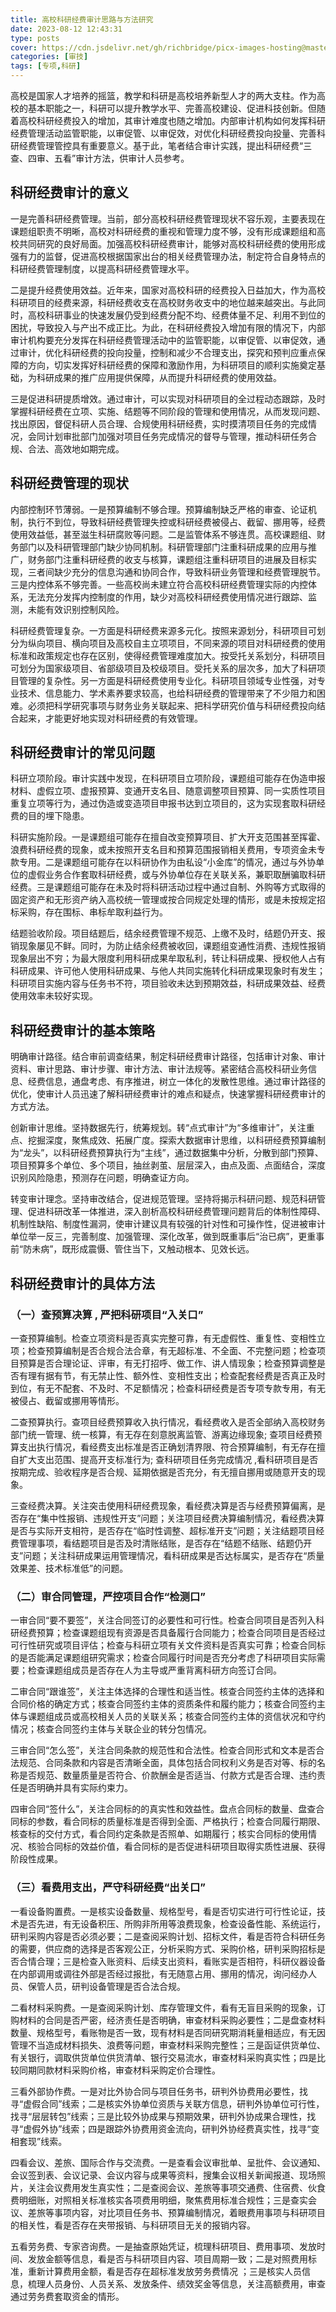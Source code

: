 ```yaml
---
title: 高校科研经费审计思路与方法研究
date: 2023-08-12 12:43:31
type: posts
cover: https://cdn.jsdelivr.net/gh/richbridge/picx-images-hosting@master/thumbnail/审技.jpg
categories: [审技]
tags: [专项,科研]
---
```

高校是国家人才培养的摇篮，教学和科研是高校培养新型人才的两大支柱。作为高校的基本职能之一，科研可以提升教学水平、完善高校建设、促进科技创新。但随着高校科研经费投入的增加，其审计难度也随之增加。内部审计机构如何发挥科研经费管理活动监管职能，以审促管、以审促效，对优化科研经费投向投量、完善科研经费管理管控具有重要意义。基于此，笔者结合审计实践，提出科研经费“三查、四审、五看”审计方法，供审计人员参考。

## 科研经费审计的意义


一是完善科研经费管理。当前，部分高校科研经费管理现状不容乐观，主要表现在课题组职责不明晰，高校对科研经费的重视和管理力度不够，没有形成课题组和高校共同研究的良好局面。加强高校科研经费审计，能够对高校科研经费的使用形成强有力的监督，促进高校根据国家出台的相关经费管理办法，制定符合自身特点的科研经费管理制度，以提高科研经费管理水平。

二是提升经费使用效益。近年来，国家对高校科研的经费投入日益加大，作为高校科研项目的经费来源，科研经费收支在高校财务收支中的地位越来越突出。与此同时，高校科研事业的快速发展仍受到经费分配不均、经费体量不足、利用不到位的困扰，导致投入与产出不成正比。为此，在科研经费投入增加有限的情况下，内部审计机构要充分发挥在科研经费管理活动中的监管职能，以审促管、以审促效，通过审计，优化科研经费的投向投量，控制和减少不合理支出，探究和预判应重点保障的方向，切实发挥好科研经费的保障和激励作用，为科研项目的顺利实施奠定基础，为科研成果的推广应用提供保障，从而提升科研经费的使用效益。

三是促进科研提质增效。通过审计，可以实现对科研项目的全过程动态跟踪，及时掌握科研经费在立项、实施、结题等不同阶段的管理和使用情况，从而发现问题、找出原因，督促科研人员合理、合规使用科研经费，实时摸清项目任务的完成情况，会同计划审批部门加强对项目任务完成情况的督导与管理，推动科研任务合规、合法、高效地如期完成。


## 科研经费管理的现状


内部控制环节薄弱。一是预算编制不够合理。预算编制缺乏严格的审查、论证机制，执行不到位，导致科研经费管理失控或科研经费被侵占、截留、挪用等，经费使用效益低，甚至滋生科研腐败等问题。二是监管体系不够连贯。高校课题组、财务部门以及科研管理部门缺少协同机制。科研管理部门注重科研成果的应用与推广，财务部门注重科研经费的收支与核算，课题组注重科研项目的进展及目标实现，三者间缺少充分的信息沟通和协同合作，导致科研业务管理和经费管理脱节。三是内控体系不够完善。一些高校尚未建立符合高校科研经费管理实际的内控体系，无法充分发挥内控制度的作用，缺少对高校科研经费使用情况进行跟踪、监测，未能有效识别控制风险。

科研经费管理复杂。一方面是科研经费来源多元化。按照来源划分，科研项目可划分为纵向项目、横向项目及高校自主立项项目，不同来源的项目对科研经费的使用标准和政策规定也存在区别，使得经费管理难度加大。按受托关系划分，科研项目可划分为国家级项目、省部级项目及校级项目。受托关系的层次多，加大了科研项目管理的复杂性。另一方面是科研经费使用专业化。科研项目领域专业性强，对专业技术、信息能力、学术素养要求较高，也给科研经费的管理带来了不少阻力和困难。必须把科学研究事项与财务业务关联起来、把科学研究价值与科研经费投向结合起来，才能更好地实现对科研经费的有效管理。


## 科研经费审计的常见问题


科研立项阶段。审计实践中发现，在科研项目立项阶段，课题组可能存在伪造申报材料、虚假立项、虚报预算、变通开支名目、随意调整项目预算、同一实质性项目重复立项等行为，通过伪造或变造项目申报书达到立项目的，这为实现套取科研经费的目的埋下隐患。

科研实施阶段。一是课题组可能存在擅自改变预算项目、扩大开支范围甚至挥霍、浪费科研经费的现象，或未按照开支名目和预算范围报销相关费用，专项资金未专款专用。二是课题组可能存在以科研协作为由私设“小金库”的情况，通过与外协单位的虚假业务合作套取科研经费，或与外协单位存在关联关系，兼职取酬骗取科研经费。三是课题组可能存在未及时将科研活动过程中通过自制、外购等方式取得的固定资产和无形资产纳入高校统一管理或按合同规定处理的情形，或是未按规定招标采购，存在围标、串标牟取利益行为。

结题验收阶段。项目结题后，结余经费管理不规范、上缴不及时，结题仍开支、报销现象屡见不鲜。同时，为防止结余经费被收回，课题组变通性消费、违规性报销现象层出不穷；为最大限度利用科研成果牟取私利，转让科研成果、授权他人占有科研成果、许可他人使用科研成果、与他人共同实施转化科研成果现象时有发生；科研项目实施内容与任务书不符，项目验收未达到预期效益，科研成果效益、经费使用效率未较好实现。


## 科研经费审计的基本策略


明确审计路径。结合审前调查结果，制定科研经费审计路径，包括审计对象、审计资料、审计思路、审计步骤、审计方法、审计法规等。紧密结合高校科研业务信息、经费信息，通盘考虑、有序推进，树立一体化的发散性思维。通过审计路径的优化，使审计人员迅速了解科研经费审计的难点和疑点，快速掌握科研经费审计的方式方法。

创新审计思维。坚持数据先行，统筹规划。转“点式审计”为“多维审计”，关注重点、挖掘深度，聚焦成效、拓展广度。探索大数据审计思维，以科研经费预算编制为“龙头”，以科研经费预算执行为“主线”，通过数据集中分析，分散到部门预算、项目预算多个单位、多个项目，抽丝剥茧、层层深入，由点及面、点面结合，深度识别风险隐患，预测存在问题，明确查证方向。

转变审计理念。坚持审改结合，促进规范管理。坚持将揭示科研问题、规范科研管理、促进科研改革一体推进，深入剖析高校科研经费管理问题背后的体制性障碍、机制性缺陷、制度性漏洞，使审计建议具有较强的针对性和可操作性，促进被审计单位举一反三，完善制度、加强管理、深化改革，做到既重事后“治已病”，更重事前“防未病”，既形成震慑、管住当下，又触动根本、见效长远。


## 科研经费审计的具体方法


### （一）查预算决算 , 严把科研项目“入关口”

一查预算编制。检查立项资料是否真实完整可靠，有无虚假性、重复性、变相性立项；检查预算编制是否合规合法合章，有无超标准、不全面、不完整问题；检查项目预算是否合理论证、评审，有无打招呼、做工作、讲人情现象；检查预算调整是否有理有据有节，有无禁止性、额外性、变相性支出；检查配套经费是否真正及时到位，有无不配套、不及时、不足额情况；检查科研经费是否专项专款专用，有无被侵占、截留或挪用等情形。

二查预算执行。查项目经费预算收入执行情况，看经费收入是否全部纳入高校财务部门统一管理、统一核算，有无存在刻意脱离监管、游离边缘现象; 查项目经费预算支出执行情况，看经费支出标准是否正确划清界限、符合预算编制，有无存在擅自扩大支出范围、提高开支标准行为; 查科研项目任务完成情况 ,看科研项目是否按期完成、验收程序是否合规、延期依据是否充分，有无擅自挪用或随意开支的现象。

三查经费决算。关注突击使用科研经费现象，看经费决算是否与经费预算偏离，是否存在“集中性报销、违规性开支”问题；关注项目经费决算编制情况，看经费决算是否与实际开支相符，是否存在“临时性调整、超标准开支”问题；关注结题项目经费管理事项，看结题项目是否及时清账结账，是否存在“结题不结账、结题仍开支”问题；关注科研成果运用管理情况，看科研成果是否达标属实，是否存在“质量效果差、技术标准低”的问题。

### （二）审合同管理，严控项目合作“检测口”

一审合同“要不要签”，关注合同签订的必要性和可行性。检查合同项目是否列入科研经费预算；检查课题组现有资源是否具备履行合同能力；检查合同项目是否经过可行性研究或项目评估；检查与科研立项有关文件资料是否真实可靠；检查合同标的是否能满足课题组研究需求；检查合同履行时间是否充分考虑了科研项目实际需要；检查课题组成员是否存在人为主导或严重背离科研方向签订合同。

二审合同“跟谁签”，关注主体选择的合理性和适当性。核查合同签约主体的选择和合同价格的确定方式；核查合同签约主体的资质条件和履约能力；核查合同签约主体与课题组成员或高校相关人员的关联关系；核查合同签约主体的资信状况和守约情况；核查合同签约主体与关联企业的转分包情况。

三审合同“怎么签”，关注合同条款的规范性和合法性。检查合同形式和文本是否合法规范、合同条款和内容是否清晰全面，具体包括合同权利义务是否对等、标的名称是否规范、数量质量是否符合、价款酬金是否适当、付款方式是否合理、违约责任是否明确并具有实际约束力。

四审合同“签什么”，关注合同标的的真实性和效益性。盘点合同标的数量、盘查合同标的参数，看合同标的质量标准是否得到全面、严格执行；检查合同履行期限、核查标的交付方式，看合同约定条款是否照单、如期履行；核实合同标的使用情况、核验合同标的效益价值，看合同标的是否促进科研项目取得实质性进展、获得阶段性成果。

### （三）看费用支出，严守科研经费“出关口”

一看设备购置费。一是核实设备数量、规格型号，看是否切实进行可行性论证，技术是否先进，有无设备积压、所购非所用等浪费现象，检查设备性能、系统运行，研判采购内容是否必须必要；二是查阅采购计划、招标文件，看是否符合科研任务的需要，供应商的选择是否客观公正，分析采购方式、采购价格，研判采购招标是否合情合理；三是检查入账资料、后续支出资料，看账实是否相符，科研仪器设备在内部调用或调往外部是否经过报批，有无随意占用、挪用的情况，询问经办人员、保管人员，研判设备管理是否合法合规。

二看材料采购费。一是查阅采购计划、库存管理文件，看有无盲目采购的现象，订购材料的合同是否严密，经济责任是否明确，审查材料采购必要性；二是盘查材料数量、规格型号，看账物是否一致，现有材料是否同研究期消耗量相适应，有无因管理不当造成材料损失、浪费等问题，审查材料采购完整性；三是函证供货单位、有关银行，调取供货单位供货清单、银行交易流水，审查材料采购真实性；四是比较同期同款材料采购价格，审查材料采购定价合理性。

三看外部协作费。一是对比外协合同与项目任务书，研判外协费用必要性，找寻“虚假合同”线索；二是核实外协单位资质与关联方信息，研判外协单位可行性，找寻“层层转包”线索；三是比较外协成果与预期效果，研判外协成果合理性，找寻“虚假外协”线索；四是跟踪外协费用资金流向，研判外协经费真实性，找寻“变相套现”线索。

四看会议、差旅、国际合作与交流费。一是查看会议审批单、呈批件、会议通知、会议签到表、会议记录、会议内容与成果等资料，搜集会议相关新闻报道、现场照片，关注会议费用发生真实性；二是查阅会议、差旅等事项交通费、住宿费、伙食费明细账，对照相关标准核实各项费用明细，聚焦费用标准合规性；三是查实会议、差旅等事项内容，对比项目任务书、预算编制情况，着眼费用事项与科研项目的相关性，看是否存在夹带报销、与科研项目无关的报销内容。

五看劳务费、专家咨询费。一是抽查原始凭证，梳理科研项目、费用事项、发放时间、发放金额等信息，看是否与科研项目内容、项目周期一致；二是对照费用标准，重新计算费用金额，看是否存在超标准发放劳务费情况 ；三是核实人员信息，梳理人员身份、人员关系、发放条件、绩效奖金等信息，关注高额费用，审查通过劳务费套取资金的情形。